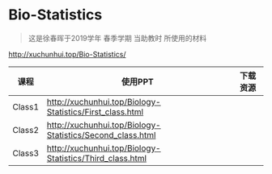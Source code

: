 # Bio-Statistics

> 这是徐春晖于2019学年 春季学期 当助教时 所使用的材料

http://xuchunhui.top/Bio-Statistics/

|   课程   |  使用PPT   |  下载资源    |
| ---- | ---- | ---- |
|  Class1    |    http://xuchunhui.top/Biology-Statistics/First_class.html  |      |
|  Class2    |    http://xuchunhui.top/Biology-Statistics/Second_class.html  |      |
|  Class3    |    http://xuchunhui.top/Biology-Statistics/Third_class.html  |      |

